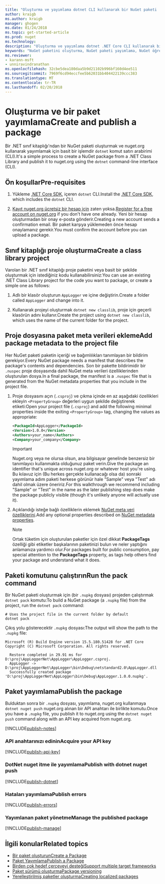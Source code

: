```yaml
---
title: "Oluşturma ve yayımlama dotnet CLI kullanarak bir NuGet paketi | Microsoft Docs"
author: kraigb
ms.author: kraigb
manager: ghogen
ms.date: 01/24/2018
ms.topic: get-started-article
ms.prod: nuget
ms.technology: 
description: "Oluşturma ve yayımlama dotnet .NET Core CLI kullanarak bir NuGet paketi bir gözden geçirme Öğreticisi."
keywords: "NuGet paketini oluşturma, NuGet paketi yayımlama, NuGet öğretici dotnet yayımlama NuGet paketi"
ms.reviewer:
- karann-msft
- unniravindranathan
ms.openlocfilehash: 32cbe5dea180daa5b9d21102b996bf160d4ee511
ms.sourcegitcommit: 7969f6cd94eccfee5b62031bb404422139ccc383
ms.translationtype: MT
ms.contentlocale: tr-TR
ms.lasthandoff: 02/20/2018
---
```

# <a name="create-and-publish-a-package"></a><span data-ttu-id="08e32-104">Oluşturma ve bir paket yayımlama</span><span class="sxs-lookup"><span data-stu-id="08e32-104">Create and publish a package</span></span>

<span data-ttu-id="08e32-105">Bir .NET sınıf kitaplığı'ndan bir NuGet paketi oluşturmak ve nuget.org kullanarak yayımlamak için basit bir işlemdir `dotnet` komut satırı arabirimi (CLI).</span><span class="sxs-lookup"><span data-stu-id="08e32-105">It's a simple process to create a NuGet package from a .NET Class Library and publish it to nuget.org using the `dotnet` command-line interface (CLI).</span></span>

## <a name="pre-requisites"></a><span data-ttu-id="08e32-106">Ön koşullar</span><span class="sxs-lookup"><span data-stu-id="08e32-106">Pre-requisites</span></span>

1. <span data-ttu-id="08e32-107">Yükleme [.NET Core SDK](https://www.microsoft.com/net/download/), içeren `dotnet` CLI.</span><span class="sxs-lookup"><span data-stu-id="08e32-107">Install the [.NET Core SDK](https://www.microsoft.com/net/download/), which includes the `dotnet` CLI.</span></span>

1. <span data-ttu-id="08e32-108">[Kayıt nuget.org ücretsiz bir hesap için](https://www.nuget.org/users/account/LogOn?returnUrl=%2F) zaten yoksa.</span><span class="sxs-lookup"><span data-stu-id="08e32-108">[Register for a free account on nuget.org](https://www.nuget.org/users/account/LogOn?returnUrl=%2F) if you don't have one already.</span></span> <span data-ttu-id="08e32-109">Yeni bir hesap oluşturmadan bir onay e-posta gönderir.</span><span class="sxs-lookup"><span data-stu-id="08e32-109">Creating a new account sends a confirmation email.</span></span> <span data-ttu-id="08e32-110">Bir paket karşıya yüklemeden önce hesap onaylamanız gerekir.</span><span class="sxs-lookup"><span data-stu-id="08e32-110">You must confirm the account before you can upload a package.</span></span>

## <a name="create-a-class-library-project"></a><span data-ttu-id="08e32-111">Sınıf kitaplığı proje oluşturma</span><span class="sxs-lookup"><span data-stu-id="08e32-111">Create a class library project</span></span>

<span data-ttu-id="08e32-112">Varolan bir .NET sınıf kitaplığı proje paketini veya basit bir şekilde oluşturmak için istediğiniz kodu kullanabilirsiniz:</span><span class="sxs-lookup"><span data-stu-id="08e32-112">You can use an existing .NET Class Library project for the code you want to package, or create a simple one as follows:</span></span>

1. <span data-ttu-id="08e32-113">Adlı bir klasör oluşturun `AppLogger` ve içine değiştirin.</span><span class="sxs-lookup"><span data-stu-id="08e32-113">Create a folder called `AppLogger` and change into it.</span></span>

1. <span data-ttu-id="08e32-114">Kullanarak projeyi oluşturmak `dotnet new classlib`, proje için geçerli klasörün adını kullanır.</span><span class="sxs-lookup"><span data-stu-id="08e32-114">Create the project using `dotnet new classlib`, which uses the name of the current folder for the project.</span></span>

## <a name="add-package-metadata-to-the-project-file"></a><span data-ttu-id="08e32-115">Proje dosyasına paket meta verileri ekleme</span><span class="sxs-lookup"><span data-stu-id="08e32-115">Add package metadata to the project file</span></span>

<span data-ttu-id="08e32-116">Her NuGet paketi paketin içeriği ve bağımlılıkları tanımlayan bir bildirim gerekiyor.</span><span class="sxs-lookup"><span data-stu-id="08e32-116">Every NuGet package needs a manifest that describes the package's contents and dependencies.</span></span> <span data-ttu-id="08e32-117">Son bir pakette bildirimidir bir `.nuspec` proje dosyasında dahil NuGet meta verileri özelliklerinden oluşturulan dosya.</span><span class="sxs-lookup"><span data-stu-id="08e32-117">In a final package, the manifest is a `.nuspec` file that is generated from the NuGet metadata properties that you include in the project file.</span></span>

1. <span data-ttu-id="08e32-118">Proje dosyasını açın (`.csproj`) ve çıkma içinde en az aşağıdaki özellikleri ekleyin `<PropertyGroup>` değerleri uygun şekilde değiştirerek etiketi:</span><span class="sxs-lookup"><span data-stu-id="08e32-118">Open your project file (`.csproj`) and add the following minimal properties inside the exiting `<PropertyGroup>` tag, changing the values as appropriate:</span></span>

    ```xml
    <PackageId>AppLogger</PackageId>
    <Version>1.0.0</Version>
    <Authors>your_name</Authors>
    <Company>your_company</Company>
    ```

    > [!Important]
    > <span data-ttu-id="08e32-119">Nuget.org veya ne olursa olsun, ana bilgisayar genelinde benzersiz bir tanımlayıcı kullanmakta olduğunuz paket verin.</span><span class="sxs-lookup"><span data-stu-id="08e32-119">Give the package an identifier that's unique across nuget.org or whatever host you're using.</span></span> <span data-ttu-id="08e32-120">Bu kılavuz için (Bu herkes gerçekte kullanacağı olsa da) sonraki yayımlama adım paketi herkese görünür hale "Sample" veya "Test" adı dahil olmak üzere öneririz.</span><span class="sxs-lookup"><span data-stu-id="08e32-120">For this walkthrough we recommend including "Sample" or "Test" in the name as the later publishing step does make the package publicly visible (though it's unlikely anyone will actually use it).</span></span>

1. <span data-ttu-id="08e32-121">Açıklandığı isteğe bağlı özelliklerin eklemek [NuGet meta veri özelliklerini](/dotnet/core/tools/csproj#nuget-metadata-properties).</span><span class="sxs-lookup"><span data-stu-id="08e32-121">Add any optional properties described on [NuGet metadata properties](/dotnet/core/tools/csproj#nuget-metadata-properties).</span></span>

    > [!Note]
    > <span data-ttu-id="08e32-122">Ortak tüketim için oluşturulan paketler için özel dikkat **PackageTags** özelliği gibi etiketler başkalarının paketinizi bulun ve neler yaptığını anlamanıza yardımcı olur.</span><span class="sxs-lookup"><span data-stu-id="08e32-122">For packages built for public consumption, pay special attention to the **PackageTags** property, as tags help others find your package and understand what it does.</span></span>

## <a name="run-the-pack-command"></a><span data-ttu-id="08e32-123">Paketi komutunu çalıştırın</span><span class="sxs-lookup"><span data-stu-id="08e32-123">Run the pack command</span></span>

<span data-ttu-id="08e32-124">Bir NuGet paketi oluşturmak için (bir `.nupkg` dosyası) projeden çalıştırmak `dotnet pack` komutu:</span><span class="sxs-lookup"><span data-stu-id="08e32-124">To build a NuGet package (a `.nupkg` file) from the project, run the `dotnet pack` command:</span></span>

```cli
# Uses the project file in the current folder by default
dotnet pack
```

<span data-ttu-id="08e32-125">Çıkış yolu gösterecektir `.nupkg` dosyası:</span><span class="sxs-lookup"><span data-stu-id="08e32-125">The output will show the path to the `.nupkg` file:</span></span>

```output
Microsoft (R) Build Engine version 15.5.180.51428 for .NET Core
Copyright (C) Microsoft Corporation. All rights reserved.

  Restore completed in 29.91 ms for D:\proj\AppLoggerNet\AppLogger\AppLogger.csproj.
  AppLogger -> D:\proj\AppLoggerNet\AppLogger\bin\Debug\netstandard2.0\AppLogger.dll
  Successfully created package 'D:\proj\AppLoggerNet\AppLogger\bin\Debug\AppLogger.1.0.0.nupkg'.
```

## <a name="publish-the-package"></a><span data-ttu-id="08e32-126">Paket yayımlama</span><span class="sxs-lookup"><span data-stu-id="08e32-126">Publish the package</span></span>

<span data-ttu-id="08e32-127">Bulduktan sonra bir `.nupkg` dosyası, yayımlama, nuget.org kullanmaya `dotnet nuget push` nuget.org alınan bir API anahtarı ile birlikte komutu.</span><span class="sxs-lookup"><span data-stu-id="08e32-127">Once you have a `.nupkg` file, you publish it to nuget.org using the `dotnet nuget push` command along with an API key acquired from nuget.org.</span></span>

[!INCLUDE[publish-notes](includes/publish-notes.md)]

### <a name="acquire-your-api-key"></a><span data-ttu-id="08e32-128">API anahtarınızı edinin</span><span class="sxs-lookup"><span data-stu-id="08e32-128">Acquire your API key</span></span>

[!INCLUDE[publish-api-key](includes/publish-api-key.md)]

### <a name="publish-with-dotnet-nuget-push"></a><span data-ttu-id="08e32-129">DotNet nuget itme ile yayımlama</span><span class="sxs-lookup"><span data-stu-id="08e32-129">Publish with dotnet nuget push</span></span>

[!INCLUDE[publish-dotnet](includes/publish-dotnet.md)]

### <a name="publish-errors"></a><span data-ttu-id="08e32-130">Hataları yayımlama</span><span class="sxs-lookup"><span data-stu-id="08e32-130">Publish errors</span></span>

[!INCLUDE[publish-errors](includes/publish-errors.md)]

### <a name="manage-the-published-package"></a><span data-ttu-id="08e32-131">Yayımlanan paket yönetme</span><span class="sxs-lookup"><span data-stu-id="08e32-131">Manage the published package</span></span>

[!INCLUDE[publish-manage](includes/publish-manage.md)]

## <a name="related-topics"></a><span data-ttu-id="08e32-132">İlgili konular</span><span class="sxs-lookup"><span data-stu-id="08e32-132">Related topics</span></span>

- [<span data-ttu-id="08e32-133">Bir paket oluşturun</span><span class="sxs-lookup"><span data-stu-id="08e32-133">Create a Package</span></span>](../create-packages/creating-a-package.md)
- [<span data-ttu-id="08e32-134">Paket Yayımlama</span><span class="sxs-lookup"><span data-stu-id="08e32-134">Publish a Package</span></span>](../create-packages/publish-a-package.md)
- [<span data-ttu-id="08e32-135">Birden çok hedef çerçeveyi desteği</span><span class="sxs-lookup"><span data-stu-id="08e32-135">Support multiple target frameworks</span></span>](../create-packages/supporting-multiple-target-frameworks.md)
- [<span data-ttu-id="08e32-136">Paket sürümü oluşturma</span><span class="sxs-lookup"><span data-stu-id="08e32-136">Package versioning</span></span>](../reference/package-versioning.md)
- [<span data-ttu-id="08e32-137">Yerelleştirilmiş paketler oluşturma</span><span class="sxs-lookup"><span data-stu-id="08e32-137">Creating localized packages</span></span>](../create-packages/creating-localized-packages.md)
